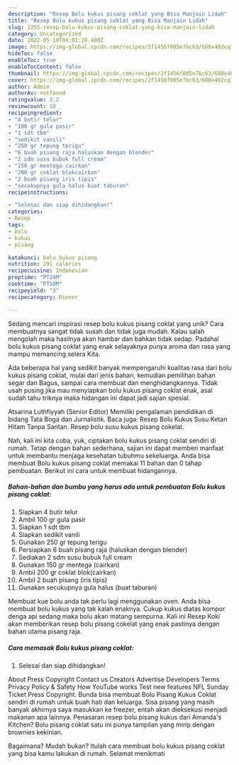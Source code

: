 ```yaml
---
description: "Resep Bolu kukus pisang coklat yang Bisa Manjain Lidah"
title: "Resep Bolu kukus pisang coklat yang Bisa Manjain Lidah"
slug: 1255-resep-bolu-kukus-pisang-coklat-yang-bisa-manjain-lidah
category: Uncategorized
date: 2022-05-10T04:01:28.400Z
image: https://img-global.cpcdn.com/recipes/2f1456f005e7bc63/680x482cq70/bolu-kukus-pisang-coklat-foto-resep-utama.jpg
hideToc: false
enableToc: true
enableTocContent: false
thumbnail: https://img-global.cpcdn.com/recipes/2f1456f005e7bc63/680x482cq70/bolu-kukus-pisang-coklat-foto-resep-utama.jpg
cover: https://img-global.cpcdn.com/recipes/2f1456f005e7bc63/680x482cq70/bolu-kukus-pisang-coklat-foto-resep-utama.jpg
author: Admin
authorAv: notfound
ratingvalue: 3.2
reviewcount: 18
recipeingredient:
- "4 butir telur"
- "100 gr gula pasir"
- "1 sdt tbm"
- "sedikit vanili"
- "250 gr tepung terigu"
- "6 buah pisang raja haluskan dengan blender"
- "2 sdm susu bubuk full cream"
- "150 gr mentega cairkan"
- "200 gr coklat blokcairkan"
- "2 buah pisang iris tipis"
- "secukupnya gula halus buat taburan"
recipeinstructions:

- "Selesai dan siap dihidangkan!"
categories:
- Resep
tags:
- bolu
- kukus
- pisang

katakunci: bolu kukus pisang 
nutrition: 291 calories
recipecuisine: Indonesian
preptime: "PT24M"
cooktime: "PT50M"
recipeyield: "3"
recipecategory: Dinner

---
```





Sedang mencari inspirasi resep bolu kukus pisang coklat yang unik? Cara membuatnya sangat tidak susah dan tidak juga mudah. Kalau salah mengolah maka hasilnya akan hambar dan bahkan tidak sedap. Padahal bolu kukus pisang coklat yang enak selayaknya punya aroma dan rasa yang mampu memancing selera Kita.





Ada beberapa hal yang sedikit banyak mempengaruhi kualitas rasa dari bolu kukus pisang coklat, mulai dari jenis bahan, kemudian pemilihan bahan segar dan Bagus, sampai cara membuat dan menghidangkannya. Tidak usah pusing jika mau menyiapkan bolu kukus pisang coklat enak,      asal sudah tahu triknya maka hidangan ini dapat jadi sajian spesial.














Atsarina Luthfiyyah (Senior Editor) Memiliki pengalaman pendidikan di bidang Tata Boga dan Jurnalistik. Baca juga: Resep Bolu Kukus Susu Ketan Hitam Tanpa Santan. Resep bolu susu kukus pisang cokelat.






Nah, kali ini kita coba, yuk, ciptakan bolu kukus pisang coklat sendiri di rumah. Tetap dengan bahan sederhana, sajian ini dapat memberi manfaat untuk membantu menjaga kesehatan tubuhmu sekeluarga. Anda bisa membuat Bolu kukus pisang coklat memakai 11 bahan dan 0 tahap pembuatan. Berikut ini cara untuk membuat hidangannya.

<!--inarticleads1-->

##### Bahan-bahan dan bumbu yang harus ada untuk pembuatan Bolu kukus pisang coklat:

1. Siapkan 4 butir telur
1. Ambil 100 gr gula pasir
1. Siapkan 1 sdt tbm
1. Siapkan sedikit vanili
1. Gunakan 250 gr tepung terigu
1. Persiapkan 6 buah pisang raja (haluskan dengan blender)
1. Sediakan 2 sdm susu bubuk full cream
1. Gunakan 150 gr mentega (cairkan)
1. Ambil 200 gr coklat blok(cairkan)
1. Ambil 2 buah pisang (iris tipis)
1. Gunakan secukupnya gula halus (buat taburan)


Membuat kue bolu anda tak perlu lagi menggunakan oven. Anda bisa membuat bolu kukus yang tak kalah enaknya. Cukup kukus diatas kompor denga api sedang maka bolu akan matang sempurna. Kali ini Resep Koki akan memberikan resep bolu pisang cokelat yang enak pastinya dengan bahan utama pisang raja. 

<!--inarticleads2-->

##### Cara memasak Bolu kukus pisang coklat:


1. Selesai dan siap dihidangkan!

About Press Copyright Contact us Creators Advertise Developers Terms Privacy Policy &amp; Safety How YouTube works Test new features NFL Sunday Ticket Press Copyright. Bunda bisa membuat Bolu Pisang Kukus Coklat sendiri di rumah untuk buah hati dan keluarga. Sisa pisang yang masih banyak akhirnya saya masukkan ke freezer, entah akan dieksekusi menjadi makanan apa lainnya. Penasaran resep bolu pisang kukus dari Amanda&#39;s Kitchen? Bolu pisang coklat satu ini punya tampilan yang mirip dengan brownies kekinian. 

Bagaimana? Mudah bukan? Itulah cara membuat bolu kukus pisang coklat yang bisa kamu lakukan di rumah. Selamat menikmati
